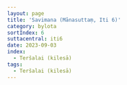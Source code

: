 ```yaml
---
layout: page
title: 'Savimana (Mānasuttaṃ, Iti 6)'
category: bylota
sortIndex: 6
suttacentral: iti6
date: 2023-09-03
index: 
  - Teršalai (kilesā)
tags:
  - Teršalai (kilesā)
---
```

